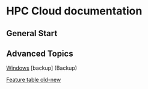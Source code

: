 # HPC Cloud documentation

## General Start

## Advanced Topics
[Windows](Windows)
[backup] (Backup)


[Feature table old-new](Features-old-new)